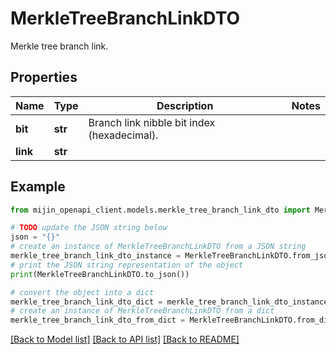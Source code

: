 # MerkleTreeBranchLinkDTO

Merkle tree branch link.

## Properties

Name | Type | Description | Notes
------------ | ------------- | ------------- | -------------
**bit** | **str** | Branch link nibble bit index (hexadecimal). | 
**link** | **str** |  | 

## Example

```python
from mijin_openapi_client.models.merkle_tree_branch_link_dto import MerkleTreeBranchLinkDTO

# TODO update the JSON string below
json = "{}"
# create an instance of MerkleTreeBranchLinkDTO from a JSON string
merkle_tree_branch_link_dto_instance = MerkleTreeBranchLinkDTO.from_json(json)
# print the JSON string representation of the object
print(MerkleTreeBranchLinkDTO.to_json())

# convert the object into a dict
merkle_tree_branch_link_dto_dict = merkle_tree_branch_link_dto_instance.to_dict()
# create an instance of MerkleTreeBranchLinkDTO from a dict
merkle_tree_branch_link_dto_from_dict = MerkleTreeBranchLinkDTO.from_dict(merkle_tree_branch_link_dto_dict)
```
[[Back to Model list]](../README.md#documentation-for-models) [[Back to API list]](../README.md#documentation-for-api-endpoints) [[Back to README]](../README.md)



